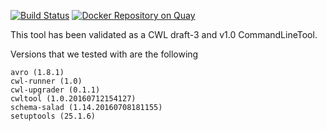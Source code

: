   [![Build Status](https://travis-ci.org/CancerCollaboratory/dockstore-tool-kallisto.svg)](https://travis-ci.org/CancerCollaboratory/dockstore-tool-kallisto)
  [![Docker Repository on Quay](https://quay.io/repository/collaboratory/dockstore-tool-kallisto/status "Docker Repository on Quay")](https://quay.io/repository/collaboratory/dockstore-tool-kallisto)

This tool has been validated as a CWL draft-3 and v1.0 CommandLineTool. 

Versions that we tested with are the following 
```
avro (1.8.1)
cwl-runner (1.0)
cwl-upgrader (0.1.1)
cwltool (1.0.20160712154127)
schema-salad (1.14.20160708181155)
setuptools (25.1.6)
```

